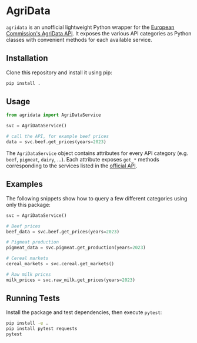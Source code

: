 # AgriData

`agridata` is an unofficial lightweight Python wrapper for the [European Commission's AgriData API](https://agridata.ec.europa.eu/extensions/DataPortal/API_Documentation.html).
It exposes the various API categories as Python classes with convenient methods for
each available service.

## Installation

Clone this repository and install it using pip:

```bash
pip install .
```

## Usage

```python
from agridata import AgriDataService

svc = AgriDataService()

# call the API, for example beef prices
data = svc.beef.get_prices(years=2023)
```

The `AgriDataService` object contains attributes for every API category
(e.g. `beef`, `pigmeat`, `dairy`, ...). Each attribute exposes `get_*`
methods corresponding to the services listed in the [official API](https://agridata.ec.europa.eu/extensions/DataPortal/API_Documentation.html).

## Examples

The following snippets show how to query a few different categories using only
this package:

```python
svc = AgriDataService()

# Beef prices
beef_data = svc.beef.get_prices(years=2023)

# Pigmeat production
pigmeat_data = svc.pigmeat.get_production(years=2023)

# Cereal markets
cereal_markets = svc.cereal.get_markets()

# Raw milk prices
milk_prices = svc.raw_milk.get_prices(years=2023)
```

## Running Tests

Install the package and test dependencies, then execute `pytest`:

```bash
pip install -e .
pip install pytest requests
pytest
```

